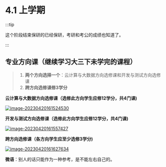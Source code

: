# 4.1 上学期

:::tip

这个阶段结束保研的已经保研，考研和考公的成绩也知道了。

:::

## 专业方向课（继续学习大三下未学完的课程）

> 1. **两个方向选择一个**：云计算与大数据方向选修课和开发与测试方向选修课
> 2. **跨方向选修课修3学分**

**云计算与大数据方向选修课（选修此方向学生应修12学分，共4门课)**

[![image-20230420161524530](https://camo.githubusercontent.com/c6952b48ec1f3cdb349c9ded3fa2774fed0a42b1d5db0f331af80d6ee6318293/68747470733a2f2f73322e6c6f6c692e6e65742f323032332f30342f32302f61687158524d774a507431537579562e706e67)](https://camo.githubusercontent.com/c6952b48ec1f3cdb349c9ded3fa2774fed0a42b1d5db0f331af80d6ee6318293/68747470733a2f2f73322e6c6f6c692e6e65742f323032332f30342f32302f61687158524d774a507431537579562e706e67)

**开发与测试方向选修课（选修此方向学生应修12学分，共4门课)**

[![image-20230420161557427](https://camo.githubusercontent.com/8f6796ba68244cf0cc0b7f194a759613b6f7dea940dc67979118c0304fb9a984/68747470733a2f2f73322e6c6f6c692e6e65742f323032332f30342f32302f753639677133506a424e5a734a566c2e706e67)](https://camo.githubusercontent.com/8f6796ba68244cf0cc0b7f194a759613b6f7dea940dc67979118c0304fb9a984/68747470733a2f2f73322e6c6f6c692e6e65742f323032332f30342f32302f753639677133506a424e5a734a566c2e706e67)

**跨方向选修课（各方向学生应至少选修3学分)**

[![image-20230420161627634](https://camo.githubusercontent.com/f2eb45b17e5bc934e72505ea75dcc807d4fad467f7e1651fa5929040509257de/68747470733a2f2f73322e6c6f6c692e6e65742f323032332f30342f32302f3932616a627045333873676c4e71512e706e67)](https://camo.githubusercontent.com/f2eb45b17e5bc934e72505ea75dcc807d4fad467f7e1651fa5929040509257de/68747470733a2f2f73322e6c6f6c692e6e65742f323032332f30342f32302f3932616a627045333873676c4e71512e706e67)

**微语**：别人的话只能作为一种参考，是不能左右自己的。

